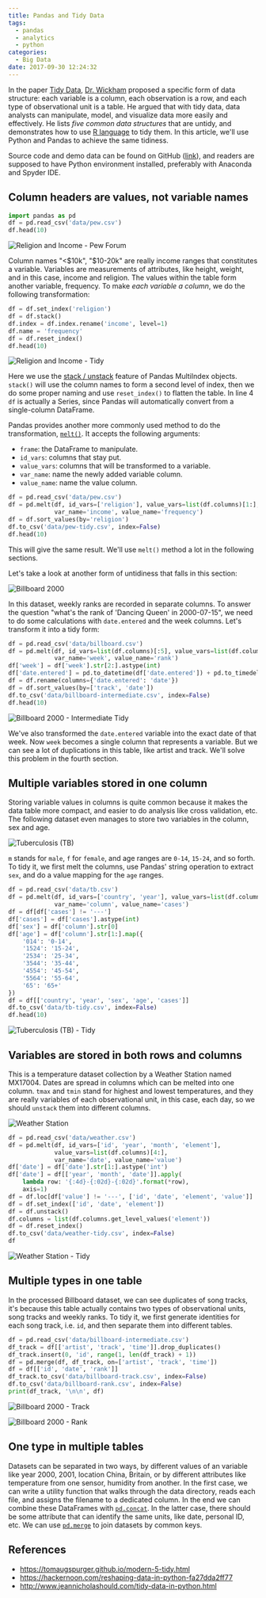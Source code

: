```yaml
---
title: Pandas and Tidy Data
tags:
  - pandas
  - analytics
  - python
categories:
  - Big Data
date: 2017-09-30 12:24:32
---
```



In the paper [Tidy Data][1], [Dr. Wickham][2] proposed a specific form of data structure: each variable is a column, each observation is a row, and each type of observational unit is a table. He argued that with tidy data, data analysts can manipulate, model, and visualize data more easily and effectively. He lists *five common data structures* that are untidy, and demonstrates how to use [R language][3] to tidy them. In this article, we'll use Python and Pandas to achieve the same tidiness.

Source code and demo data can be found on GitHub ([link][4]), and readers are supposed to have Python environment installed, preferably with Anaconda and Spyder IDE.

## Column headers are values, not variable names

```python
import pandas as pd
df = pd.read_csv('data/pew.csv')
df.head(10)
```

![Religion and Income - Pew Forum](/images/tidy-data/pew.png)

Column names "<$10k", "$10-20k" are really income ranges that constitutes a variable. Variables are measurements of attributes, like height, weight, and in this case, income and religion. The values within the table form another variable, frequency. To make *each variable a column*, we do the following transformation:

```python
df = df.set_index('religion')
df = df.stack()
df.index = df.index.rename('income', level=1)
df.name = 'frequency'
df = df.reset_index()
df.head(10)
```

![Religion and Income - Tidy](/images/tidy-data/pew-tidy.png)

<!-- more -->

Here we use the [stack / unstack][5] feature of Pandas MultiIndex objects. `stack()` will use the column names to form a second level of index, then we do some proper naming and use `reset_index()` to flatten the table. In line 4 `df` is actually a Series, since Pandas will automatically convert from a single-column DataFrame.

Pandas provides another more commonly used method to do the transformation, [`melt()`][6]. It accepts the following arguments:

* `frame`: the DataFrame to manipulate.
* `id_vars`: columns that stay put.
* `value_vars`: columns that will be transformed to a variable.
* `var_name`: name the newly added variable column.
* `value_name`: name the value column.

```python
df = pd.read_csv('data/pew.csv')
df = pd.melt(df, id_vars=['religion'], value_vars=list(df.columns)[1:],
             var_name='income', value_name='frequency')
df = df.sort_values(by='religion')
df.to_csv('data/pew-tidy.csv', index=False)
df.head(10)
```

This will give the same result. We'll use `melt()` method a lot in the following sections.

Let's take a look at another form of untidiness that falls in this section:

![Billboard 2000](/images/tidy-data/billboard.png)

In this dataset, weekly ranks are recorded in separate columns. To answer the question "what's the rank of 'Dancing Queen' in 2000-07-15", we need to do some calculations with `date.entered` and the week columns. Let's transform it into a tidy form:

```python
df = pd.read_csv('data/billboard.csv')
df = pd.melt(df, id_vars=list(df.columns)[:5], value_vars=list(df.columns)[5:],
             var_name='week', value_name='rank')
df['week'] = df['week'].str[2:].astype(int)
df['date.entered'] = pd.to_datetime(df['date.entered']) + pd.to_timedelta((df['week'] - 1) * 7, 'd')
df = df.rename(columns={'date.entered': 'date'})
df = df.sort_values(by=['track', 'date'])
df.to_csv('data/billboard-intermediate.csv', index=False)
df.head(10)
```

![Billboard 2000 - Intermediate Tidy](/images/tidy-data/billboard-intermediate.png)

We've also transformed the `date.entered` variable into the exact date of that week. Now `week` becomes a single column that represents a variable. But we can see a lot of duplications in this table, like artist and track. We'll solve this problem in the fourth section.

## Multiple variables stored in one column

Storing variable values in columns is quite common because it makes the data table more compact, and easier to do analysis like cross validation, etc. The following dataset even manages to store two variables in the column, sex and age.

![Tuberculosis (TB)](/images/tidy-data/tb.png)

`m` stands for `male`, `f` for `female`, and age ranges are `0-14`, `15-24`, and so forth. To tidy it, we first melt the columns, use Pandas' string operation to extract `sex`, and do a value mapping for the `age` ranges.

```python
df = pd.read_csv('data/tb.csv')
df = pd.melt(df, id_vars=['country', 'year'], value_vars=list(df.columns)[2:],
             var_name='column', value_name='cases')
df = df[df['cases'] != '---']
df['cases'] = df['cases'].astype(int)
df['sex'] = df['column'].str[0]
df['age'] = df['column'].str[1:].map({
    '014': '0-14',
    '1524': '15-24',
    '2534': '25-34',
    '3544': '35-44',
    '4554': '45-54',
    '5564': '55-64',
    '65': '65+'
})
df = df[['country', 'year', 'sex', 'age', 'cases']]
df.to_csv('data/tb-tidy.csv', index=False)
df.head(10)
```

![Tuberculosis (TB) - Tidy](/images/tidy-data/tb-tidy.png)

## Variables are stored in both rows and columns

This is a temperature dataset collection by a Weather Station named MX17004. Dates are spread in columns which can be melted into one column. `tmax` and `tmin` stand for highest and lowest temperatures, and they are really variables of each observational unit, in this case, each day, so we should `unstack` them into different columns.

![Weather Station](/images/tidy-data/weather.png)

```python
df = pd.read_csv('data/weather.csv')
df = pd.melt(df, id_vars=['id', 'year', 'month', 'element'],
             value_vars=list(df.columns)[4:],
             var_name='date', value_name='value')
df['date'] = df['date'].str[1:].astype('int')
df['date'] = df[['year', 'month', 'date']].apply(
    lambda row: '{:4d}-{:02d}-{:02d}'.format(*row),
    axis=1)
df = df.loc[df['value'] != '---', ['id', 'date', 'element', 'value']]
df = df.set_index(['id', 'date', 'element'])
df = df.unstack()
df.columns = list(df.columns.get_level_values('element'))
df = df.reset_index()
df.to_csv('data/weather-tidy.csv', index=False)
df
```

![Weather Station - Tidy](/images/tidy-data/weather-tidy.png)

## Multiple types in one table

In the processed Billboard dataset, we can see duplicates of song tracks, it's because this table actually contains two types of observational units, song tracks and weekly ranks. To tidy it, we first generate identities for each song track, i.e. `id`, and then separate them into different tables.

```python
df = pd.read_csv('data/billboard-intermediate.csv')
df_track = df[['artist', 'track', 'time']].drop_duplicates()
df_track.insert(0, 'id', range(1, len(df_track) + 1))
df = pd.merge(df, df_track, on=['artist', 'track', 'time'])
df = df[['id', 'date', 'rank']]
df_track.to_csv('data/billboard-track.csv', index=False)
df.to_csv('data/billboard-rank.csv', index=False)
print(df_track, '\n\n', df)
```

![Billboard 2000 - Track](/images/tidy-data/billboard-track.png)

![Billboard 2000 - Rank](/images/tidy-data/billboard-rank.png)

## One type in multiple tables

Datasets can be separated in two ways, by different values of an variable like year 2000, 2001, location China, Britain, or by different attributes like temperature from one sensor, humidity from another. In the first case, we can write a utility function that walks through the data directory, reads each file, and assigns the filename to a dedicated column. In the end we can combine these DataFrames with [`pd.concat`][7]. In the latter case, there should be some attribute that can identify the same units, like date, personal ID, etc. We can use [`pd.merge`][8] to join datasets by common keys.

## References

* https://tomaugspurger.github.io/modern-5-tidy.html
* https://hackernoon.com/reshaping-data-in-python-fa27dda2ff77
* http://www.jeannicholashould.com/tidy-data-in-python.html

[1]: https://www.jstatsoft.org/article/view/v059i10
[2]: https://en.wikipedia.org/wiki/Hadley_Wickham
[3]: https://github.com/hadley/tidy-data/
[4]: https://github.com/jizhang/blog-demo/tree/master/pandas-tidy-data
[5]: https://pandas.pydata.org/pandas-docs/stable/reshaping.html
[6]: https://pandas.pydata.org/pandas-docs/stable/generated/pandas.melt.html
[7]: https://pandas.pydata.org/pandas-docs/stable/generated/pandas.concat.html
[8]: https://pandas.pydata.org/pandas-docs/stable/generated/pandas.merge.html
